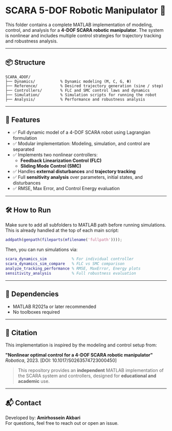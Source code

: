 # SCARA 5-DOF Robotic Manipulator 🚀

This folder contains a complete MATLAB implementation of modeling, control, and analysis for a **4-DOF SCARA robotic manipulator**. The system is nonlinear and includes multiple control strategies for trajectory tracking and robustness analysis.

---

## 📦 Structure

```
SCARA_4DOF/
├── Dynamics/           % Dynamic modeling (M, C, G, Φ)
├── Reference/          % Desired trajectory generation (sine / step)
├── Controllers/        % FLC and SMC control laws and dynamics
├── Simulation/         % Simulation scripts for running the robot
├── Analysis/           % Performance and robustness analysis
```

---

## 🎯 Features

- ✅ Full dynamic model of a 4-DOF SCARA robot using Lagrangian formulation
- ✅ Modular implementation: Modeling, simulation, and control are separated
- ✅ Implements two nonlinear controllers:
  - **Feedback Linearization Control (FLC)**
  - **Sliding Mode Control (SMC)**
- ✅ Handles **external disturbances** and **trajectory tracking**
- ✅ Full **sensitivity analysis** over parameters, initial states, and disturbances
- ✅ RMSE, Max Error, and Control Energy evaluation

---

## 🛠️ How to Run

Make sure to add all subfolders to MATLAB path before running simulations. This is already handled at the top of each main script:

```matlab
addpath(genpath(fileparts(mfilename('fullpath'))));
```

Then, you can run simulations via:

```matlab
scara_dynamics_sim           % For individual controller
scara_dynamics_sim_compare   % FLC vs SMC comparison
analyze_tracking_performance % RMSE, MaxError, Energy plots
sensitivity_analysis         % Full robustness evaluation
```

---

## 🧪 Dependencies

- MATLAB R2021a or later recommended
- No toolboxes required

---

## 📎 Citation

This implementation is inspired by the modeling and control setup from:

**"Nonlinear optimal control for a 4-DOF SCARA robotic manipulator"**  
*Robotica*, 2023. [DOI: 10.1017/S0263574723000450]

> This repository provides an **independent** MATLAB implementation of the SCARA system and controllers, designed for **educational and academic** use.

---

## 📬 Contact

Developed by: **Amirhossein Akbari**  
For questions, feel free to reach out or open an issue.
